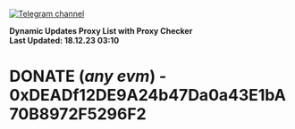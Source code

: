 [![Telegram channel](https://img.shields.io/endpoint?url=https://runkit.io/damiankrawczyk/telegram-badge/branches/master?url=https://t.me/n4z4v0d)](https://t.me/n4z4v0d) 

**Dynamic Updates Proxy List with Proxy Checker**  
**Last Updated: 18.12.23 03:10**

# DONATE (_any evm_) - 0xDEADf12DE9A24b47Da0a43E1bA70B8972F5296F2
